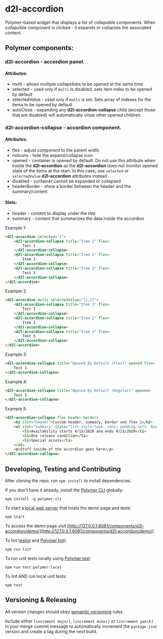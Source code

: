 # d2l-accordion

Polymer-based widget that displays a list of collapsible components. When collapsible component is clicked - it expands or collapses the associated content.

## Polymer components:
### **d2l-accordion** - accordion panel. 
#### Attributes:
* multi - allows multiple collapsibles to be opened at the same time
* selected - used only if `multi` is disabled. sets item index to be opened by default
* selectedValue - used only if `multi` is set. Sets array of indexes for the items to be opened by default
* autoClose - expanding any **d2l-accordion-collapse** child (except those that are disabled) will automatically close other opened children.
### **d2l-accordion-collapse** - accordion component. 
#### Attributes:
* flex - adjust component to the parent width
* noIcons - hide the expand/collapse icon
* opened - container is opened by default. Do not use this attribute when inside the **d2l-accordion** as the **d2l-accordion** does not monitor opened state of the items at the start. In this case, use `selected` or `selectedValue` **d2l-accordion** attributes instead.
* disabled - container cannot be expanded or collapsed
* headerBorder - show a border between the header and the summary/content

#### Slots:
* header - content to display under the title
* summary - content that summarizes the data inside the accordion

Example 1:
```html
<d2l-accordion selected="1">
	<d2l-accordion-collapse title="Item 1" flex>
		Text 1
	</d2l-accordion-collapse>
	<d2l-accordion-collapse title="Item 2" flex>
		Item 3
	</d2l-accordion-collapse>
	<d2l-accordion-collapse title="Item 3" flex>
		Text 3
	</d2l-accordion-collapse>
</d2l-accordion>
```

Example 2:
```html
<d2l-accordion multi selectedValue="[1,2]">
	<d2l-accordion-collapse title="Item 1" flex>
		Text 1
	</d2l-accordion-collapse>
	<d2l-accordion-collapse title="Item 2" flex>
		Item 3
	</d2l-accordion-collapse>
	<d2l-accordion-collapse title="Item 3" flex>
		Text 3
	</d2l-accordion-collapse>
</d2l-accordion>
```

Example 3:
```html
<d2l-accordion-collapse title="Opened By Default (Flex)" opened flex>
	Text 1
</d2l-accordion-collapse>
```

Example 4:
```html
<d2l-accordion-collapse title="Opened By Default (Regular)" opened>
	Text 1
</d2l-accordion-collapse>
```

Example 5:
```html
<d2l-accordion-collapse flex header-border>
	<h2 slot="header">Custom header, summary, border and flex 💪</h2>
	<ul slot="summary" style="list-style-type: none; padding-left: 0px;">
		<li>Availability starts 4/13/2020 and ends 4/23/2020</li>
		<li>One release condition</li>
		<li>Special access</li>
	</ul>
	<p>Stuff inside of the accordion goes here</p>
</d2l-accordion-collapse>
```
## Developing, Testing and Contributing

After cloning the repo, run `npm install` to install dependencies.

If you don't have it already, install the [Polymer CLI](https://www.polymer-project.org/2.0/docs/tools/polymer-cli) globally:

```shell
npm install -g polymer-cli
```

To start a [local web server](https://www.polymer-project.org/2.0/docs/tools/polymer-cli-commands#serve) that hosts the demo page and tests:

```shell
npm start
```

To access the demo page visit [http://127.0.0.1:8081/components/d2l-accordion/demo/](http://127.0.0.1:8081/components/d2l-accordion/demo/)

To lint ([eslint](http://eslint.org/) and [Polymer lint](https://www.polymer-project.org/2.0/docs/tools/polymer-cli-commands#lint)):

```shell
npm run lint
```

To run unit tests locally using [Polymer test](https://www.polymer-project.org/2.0/docs/tools/polymer-cli-commands#tests):

```shell
npm run test:polymer:local
```

To lint AND run local unit tests:

```shell
npm test
```

## Versioning & Releasing

All version changes should obey [semantic versioning](https://semver.org/) rules.

Include either `[increment major]`, `[increment minor]` or `[increment patch]` in your merge commit message to automatically increment the `package.json` version and create a tag during the next build.
